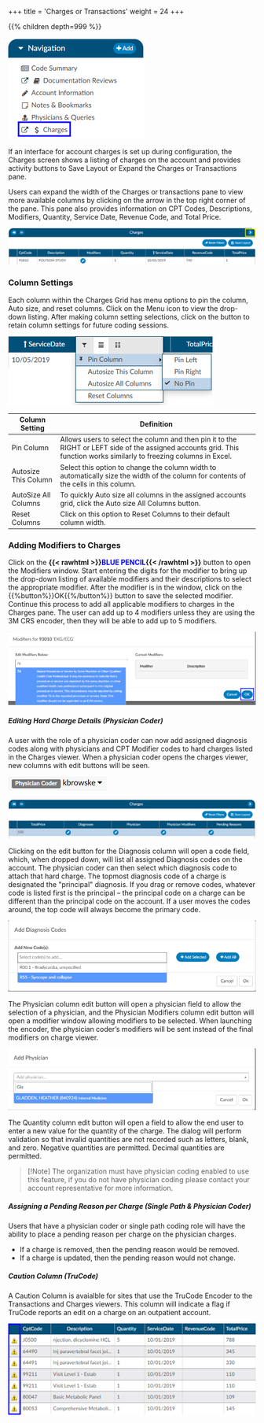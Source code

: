 +++
title = 'Charges or Transactions'
weight = 24
+++

{{% children depth=999 %}}

![Charges or Transactions Viewer](ChargesViewer.png)

If an interface for account charges is set up during configuration, the Charges screen shows a listing of charges on the account and provides activity buttons to Save Layout or Expand the Charges or Transactions pane.

Users can expand the width of the Charges or transactions pane to view more available columns by clicking on the arrow in the top right corner of the pane. This pane also provides information on CPT Codes, Descriptions, Modifiers, Quantity, Service Date, Revenue Code, and Total Price.

![Open Charges Viewer](ChargesEx.png)

### Column Settings

Each column within the Charges Grid has menu options to pin the column, Auto size, and reset columns. Click on the Menu icon to view the drop-down listing. After making column setting selections, click on the button to retain column settings for future coding sessions.

![Three Line Column Settings](ColumnSettings.png)

|Column Setting      |Definition|
|--------------------|----------|
|Pin Column          |Allows users to select the column and then pin it to the RIGHT or LEFT side of the assigned accounts grid. This function works similarly to freezing columns in Excel.|
|Autosize This Column|Select this option to change the column width to automatically size the width of the column for contents of the cells in this column.|
|AutoSize All Columns|To quickly Auto size all columns in the assigned accounts grid, click the Auto size All Columns button.|
|Reset Columns|Click on this option to Reset Columns to their default column width.|

### Adding Modifiers to Charges

Click on the **{{< rawhtml >}}<span style="color:#0000FF">BLUE PENCIL</span>{{< /rawhtml >}}** button to open the Modifiers window.  Start entering the digits for the modifier to bring up the drop-down listing of available modifiers and their descriptions to select the appropriate modifier.  After the modifier is in the window, click on the {{%button%}}OK{{%/button%}} button to save the selected modifier. Continue this process to add all applicable modifiers to charges in the Charges pane. The user can add up to 4 modifiers unless they are using the 3M CRS encoder, then they will be able to add up to 5 modifiers.

![Charge Modifier](ChargeMod.png)

##### Editing Hard Charge Details (Physician Coder)

A user with the role of a physician coder can now add assigned diagnosis codes along with physicians and CPT Modifier codes to hard charges listed in the Charges viewer.  When a physician coder opens the charges viewer, new columns with edit buttons will be seen.

![Physician Coder Role](PCRole.png)

![Physician Coder Edit Charge Options](PCAddDx.png)

Clicking on the edit button for the Diagnosis column will open a code field, which, when dropped down, will list all assigned Diagnosis codes on the account. The physician coder can then select which diagnosis code to attach that hard charge.  The topmost diagnosis code of a charge is designated the "principal" diagnosis. If you drag or remove codes, whatever code is listed first is the principal – the principal code on a charge can be different than the principal code on the account. If a user moves the codes around, the top code will always become the primary code.

![Physician Coder Add Dx Box](AddDxMenu.png)

The Physician column edit button will open a physician field to allow the selection of a physician, and the Physician Modifiers column edit button will open a modifier window allowing modifiers to be selected. When launching the encoder, the physician coder’s modifiers will be sent instead of the final modifiers on charge viewer.

![Physician Coder Add Phsyician Box](AddPhysicianBox.png)

The Quantity column edit button will open a field to allow the end user to enter a new value for the quantity of the charge. The dialog will perform validation so that invalid quantities are not recorded such as letters, blank, and zero. Negative quantities are permitted. Decimal quantities are permitted.

>[!Note] The organization must have physician coding enabled to use this feature, if you do not have physician coding please contact your account representative for more information.

##### Assigning a Pending Reason per Charge (Single Path & Physician Coder)

Users that have a physician coder or single path coding role will have the ability to place a pending reason per charge on the physician charges. 
- If a charge is removed, then the pending reason would be removed.
- If a charge is updated, then the pending reason would not change.

##### Caution Column (TruCode)

A Caution Column is avaialble for sites that use the TruCode Encoder to the Transactions and Charges viewers.  This column will indicate a flag if TruCode reports an edit on a charge on an outpatient account. 

![TruCode Caution Column](TruCodeCaution.png)




